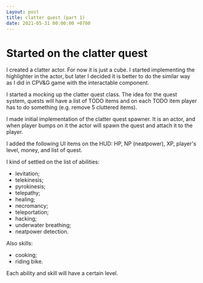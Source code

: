```yaml
---
Layout: post
title: clatter quest (part 1)
date: 2021-05-31 00:00:00 +0700
---
```


# Started on the clatter quest

I created a clatter actor. For now it is just a cube. I started
implementing the highlighter in the actor, but later I decided it is
better to do the similar way as I did in CPV&G game with the
interactable component.

I started a mocking up the clatter quest class. The idea for the quest
system, quests will have a list of TODO items and on each TODO item
player has to do something (e.g. remove 5 cluttered items).

I made initial implementation of the clatter quest spawner. It is an
actor, and when player bumps on it the actor will spawn the quest and
attach it to the player.

I added the following UI items on the HUD: HP, NP (neatpower), XP,
player's level, money, and list of quest.

I kind of settled on the list of abilities:

* levitation;
* telekinesis;
* pyrokinesis;
* telepathy;
* healing;
* necromancy;
* teleportation;
* hacking;
* underwater breathing;
* neatpower detection.

Also skills:
* cooking;
* riding bike.

Each ability and skill will have a certain level.

